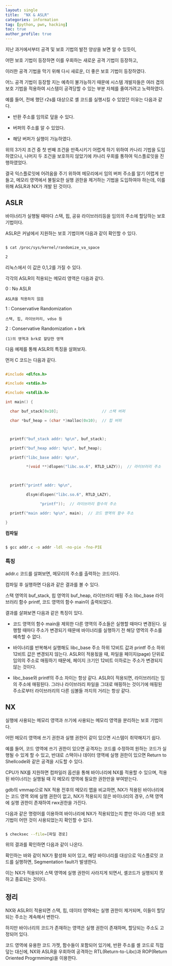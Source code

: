 ```yaml
---
layout: single
title:  "NX & ASLR"
categories: information
tag: [python, pwn, hacking]
toc: true
author_profile: true
---
```


<head>
  <style>
    table.dataframe {
      white-space: normal;
      width: 100%;
      height: 240px;
      display: block;
      overflow: auto;
      font-family: Arial, sans-serif;
      font-size: 0.9rem;
      line-height: 20px;
      text-align: center;
      border: 0px !important;
    }

    table.dataframe th {
      text-align: center;
      font-weight: bold;
      padding: 8px;
    }

    table.dataframe td {
      text-align: center;
      padding: 8px;
    }

    table.dataframe tr:hover {
      background: #b8d1f3; 
    }

    .output_prompt {
      overflow: auto;
      font-size: 0.9rem;
      line-height: 1.45;
      border-radius: 0.3rem;
      -webkit-overflow-scrolling: touch;
      padding: 0.8rem;
      margin-top: 0;
      margin-bottom: 15px;
      font: 1rem Consolas, "Liberation Mono", Menlo, Courier, monospace;
      color: $code-text-color;
      border: solid 1px $border-color;
      border-radius: 0.3rem;
      word-break: normal;
      white-space: pre;
    }

  .dataframe tbody tr th:only-of-type {
      vertical-align: middle;
  }

  .dataframe tbody tr th {
      vertical-align: top;
  }

  .dataframe thead th {
      text-align: center !important;
      padding: 8px;
  }

  .page__content p {
      margin: 0 0 0px !important;
  }

  .page__content p > strong {
    font-size: 0.8rem !important;
  }

  </style>
</head>


지난 과거에서부터 공격 및 보호 기법의 발전 양상을 보면 알 수 있듯이,



어떤 보호 기법이 등장하면 이를 우회하는 새로운 공격 기법이 등장하고,



이러한 공격 기법을 막기 위해 다시 새로운, 더 좋은 보호 기법이 등장하였다.



어느 공격 기법이 등장할 지는 예측이 불가능하기 때문에 시스템 개발자들은 여러 겹의 보호 기법을 적용하여 시스템이 공격당할 수 있는 부분 자체를 줄여가려고 노력하였다.



예를 들어, 전에 했던 r2s를 대상으로 셸 코드를 실행시킬 수 있었던 이유는 다음과 같다.



- 반환 주소를 임의로 덮을 수 있다.



- 버퍼의 주소를 알 수 있었다.



- 해당 버퍼가 실행이 가능하였다.



위의 3가지 조건 중 첫 번째 조건을 만족시키기 어렵게 하기 위하여 카나리 기법을 도입하였으나, 나머지 두 조건을 보호하지 않았기에 카나리 우회를 통하여 익스플로잇을 진행하였었다.



결국 익스플로잇에 어려움을 주기 위하여 메모리에서 임의 버퍼 주소를 알기 어렵게 만들고, 메모리 영역에서 불필요한 실행 권한을 제거하는 기법을 도입하여야 하는데, 이를 위해 ASLR과 NX가 개발 된 것이다.


## ASLR


바이너리가 실행될 때마다 스택, 힙, 공유 라이브러리등을 임의의 주소에 할당하는 보호 기법이다.



ASLR은 커널에서 지원하는 보호 기법이며 다음과 같이 확인할 수 있다.


```bash

$ cat /proc/sys/kernel/randomize_va_space

2

```


리눅스에서 이 값은 0,1,2를 가질 수 있다.



각각의 ASLR이 적용되는 메모리 영역은 다음과 같다.



0 : No ASLR



    ASLR을 적용하지 않음



1 : Conservative Randomization



    스택, 힙, 라이브러리, vdso 등



2 : Conservative Randomization + brk



    (1)의 영역과 brk로 할당한 영역


다음 예제를 통해 ASLR의 특징을 살펴보자.



먼저 C 코드는 다음과 같다.


```C

#include <dlfcn.h>

#include <stdio.h>

#include <stdlib.h>

int main() {

  char buf_stack[0x10];                   // 스택 버퍼

  char *buf_heap = (char *)malloc(0x10);  // 힙 버퍼



  printf("buf_stack addr: %p\n", buf_stack);

  printf("buf_heap addr: %p\n", buf_heap);

  printf("libc_base addr: %p\n",

         *(void **)dlopen("libc.so.6", RTLD_LAZY));  // 라이브러리 주소

         

  printf("printf addr: %p\n",

         dlsym(dlopen("libc.so.6", RTLD_LAZY),

               "printf"));  // 라이브러리 함수의 주소

  printf("main addr: %p\n", main);  // 코드 영역의 함수 주소

}

```


**컴파일**


```bash

$ gcc addr.c -o addr -ldl -no-pie -fno-PIE

```


### 특징


addr.c 코드를 살펴보면, 메모리의 주소를 출력하는 코드이다.



컴파일 후 실행하면 다음과 같은 결과를 볼 수 있다.


스택 영역의 buf_stack, 힙 영역의 buf_heap, 라이브러리 매핑 주소 libc_base 라이브러리 함수 printf, 코드 영역의 함수 main이 출력되었다.



결과를 살펴보면 다음과 같은 특징이 있다.



- 코드 영역의 함수 main을 제외한 다른 영역의 주소들은 실행할 때마다 변경된다. 실행할 때마다 주소가 변경되기 때문에 바이너리를 실행하기 전 해당 영역의 주소를 예측할 수 없다.



- 바이너리를 반복해서 실행해도 libc_base 주소 하위 12비트 값과 printf 주소 하위 12비트 값은 변경되지 않는다. ASLR이 적용됬을 때, 파일을 페이지(page) 단위로 임의의 주소로 매핑하기 때문에, 페이지 크기인 12비트 이하로는 주소가 변경되지 않는 것이다.



- libc_base와 printf의 주소 차이는 항상 같다. ASLR이 적용되면, 라이브러리는 임의 주소에 매핑된다. 그러나 라이브러리 파일을 그대로 매핑하는 것이기에 매핑된 주소로부터 라이브러리의 다른 심볼들 까지의 거리는 항상 같다.


## NX


실행에 사용되는 메모리 영역과 쓰기에 사용되는 메모리 영역을 분리하는 보호 기법이다.



어떤 메모리 영역에 쓰기 권한과 실행 권한이 같이 있으면 시스템이 취약해지기 쉽다.



예를 들어, 코드 영역에 쓰기 권한이 있으면 공격자는 코드를 수정하여 원하는 코드가 실행될 수 있게 할 수 있고, 반대로 스택이나 데이터 영역에 실행 권한이 있으면 Return to Shellcode와 같은 공격을 시도할 수 있다.



CPU가 NX를 지원하면 컴파일러 옵션을 통해 바이너리에 NX를 적용할 수 있으며, 적용된 바이너리는 실행될 때 각 메모리 영역에 필요한 권한만을 부여받는다.



gdb의 vmmap으로 NX 적용 전후의 메모리 맵을 비교하면, NX가 적용된 바이너리에는 코드 영역 외에 실행 권한이 없고, NX가 적용되지 않은 바이너리의 경우, 스택 영역에 실행 권한이 존재하여 rwx권한을 가진다.


다음과 같은 명령어를 이용하여 바이너리에 NX가 적용되었는지 뿐만 아니라 다른 보호기법이 어떤 것이 사용되었는지 확인할 수 있다.


```bash

$ checksec --file=[파일 경로]

```


위의 결과를 확인하면 다음과 같이 나온다.


확인하는 바와 같이 NX가 활성화 되어 있고, 해당 바이너리를 대상으로 익스플로잇 코드를 실행하면, Segmentation fault가 발생한다.



이는 NX가 적용되어 스택 영역에 실행 권한이 사라지게 되면서, 셸코드가 실행되지 못하고 종료되는 것이다.


## 정리


NX와 ASLR이 적용되면 스택, 힙, 데이터 영역에는 실행 권한이 제거되며, 이들이 할당되는 주소는 계속해서 변한다.



하지만 바이너리의 코드가 존재하는 영역은 실행 권한이 존재하며, 할당되는 주소도 고정되어 있다.



코드 영역에 유용한 코드 가젯, 함수들이 포함되어 있기에, 반환 주소를 셸 코드로 직접 덮는 대신에, NX와 ASLR을 우회하여 공격하는 RTL(Return-to-Libc)과 ROP(Return Oriented Progrmmimg)을 이용한다.


